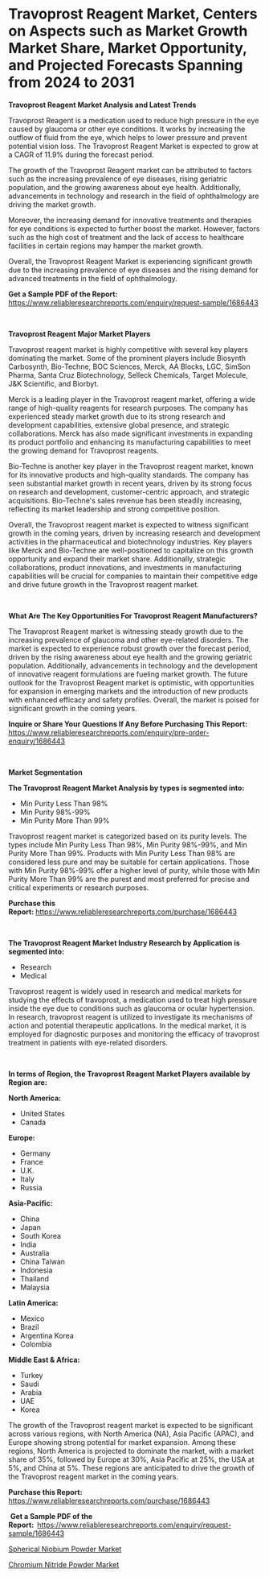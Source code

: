 <p><h1>Travoprost Reagent Market, Centers on Aspects such as Market Growth Market Share, Market Opportunity, and Projected Forecasts Spanning from 2024 to 2031</h1></p><p><strong>Travoprost Reagent Market Analysis and Latest Trends</strong></p>
<p><p>Travoprost Reagent is a medication used to reduce high pressure in the eye caused by glaucoma or other eye conditions. It works by increasing the outflow of fluid from the eye, which helps to lower pressure and prevent potential vision loss. The Travoprost Reagent Market is expected to grow at a CAGR of 11.9% during the forecast period. </p><p>The growth of the Travoprost Reagent market can be attributed to factors such as the increasing prevalence of eye diseases, rising geriatric population, and the growing awareness about eye health. Additionally, advancements in technology and research in the field of ophthalmology are driving the market growth. </p><p>Moreover, the increasing demand for innovative treatments and therapies for eye conditions is expected to further boost the market. However, factors such as the high cost of treatment and the lack of access to healthcare facilities in certain regions may hamper the market growth. </p><p>Overall, the Travoprost Reagent Market is experiencing significant growth due to the increasing prevalence of eye diseases and the rising demand for advanced treatments in the field of ophthalmology.</p></p>
<p><strong>Get a Sample PDF of the Report:&nbsp;</strong> <a href="https://www.reliableresearchreports.com/enquiry/request-sample/1686443">https://www.reliableresearchreports.com/enquiry/request-sample/1686443</a></p>
<p>&nbsp;</p>
<p><strong>Travoprost Reagent Major Market Players</strong></p>
<p><p>Travoprost reagent market is highly competitive with several key players dominating the market. Some of the prominent players include Biosynth Carbosynth, Bio-Techne, BOC Sciences, Merck, AA Blocks, LGC, SimSon Pharma, Santa Cruz Biotechnology, Selleck Chemicals, Target Molecule, J&K Scientific, and Biorbyt.</p><p>Merck is a leading player in the Travoprost reagent market, offering a wide range of high-quality reagents for research purposes. The company has experienced steady market growth due to its strong research and development capabilities, extensive global presence, and strategic collaborations. Merck has also made significant investments in expanding its product portfolio and enhancing its manufacturing capabilities to meet the growing demand for Travoprost reagents.</p><p>Bio-Techne is another key player in the Travoprost reagent market, known for its innovative products and high-quality standards. The company has seen substantial market growth in recent years, driven by its strong focus on research and development, customer-centric approach, and strategic acquisitions. Bio-Techne's sales revenue has been steadily increasing, reflecting its market leadership and strong competitive position.</p><p>Overall, the Travoprost reagent market is expected to witness significant growth in the coming years, driven by increasing research and development activities in the pharmaceutical and biotechnology industries. Key players like Merck and Bio-Techne are well-positioned to capitalize on this growth opportunity and expand their market share. Additionally, strategic collaborations, product innovations, and investments in manufacturing capabilities will be crucial for companies to maintain their competitive edge and drive future growth in the Travoprost reagent market.</p></p>
<p>&nbsp;</p>
<p><strong>What Are The Key Opportunities For Travoprost Reagent Manufacturers?</strong></p>
<p><p>The Travoprost Reagent market is witnessing steady growth due to the increasing prevalence of glaucoma and other eye-related disorders. The market is expected to experience robust growth over the forecast period, driven by the rising awareness about eye health and the growing geriatric population. Additionally, advancements in technology and the development of innovative reagent formulations are fueling market growth. The future outlook for the Travoprost Reagent market is optimistic, with opportunities for expansion in emerging markets and the introduction of new products with enhanced efficacy and safety profiles. Overall, the market is poised for significant growth in the coming years.</p></p>
<p><strong>Inquire or Share Your Questions If Any Before Purchasing This Report:</strong> <a href="https://www.reliableresearchreports.com/enquiry/pre-order-enquiry/1686443">https://www.reliableresearchreports.com/enquiry/pre-order-enquiry/1686443</a></p>
<p>&nbsp;</p>
<p><strong>Market Segmentation</strong></p>
<p><strong>The Travoprost Reagent Market Analysis by types is segmented into:</strong></p>
<p><ul><li>Min Purity Less Than 98%</li><li>Min Purity 98%-99%</li><li>Min Purity More Than 99%</li></ul></p>
<p><p>Travoprost reagent market is categorized based on its purity levels. The types include Min Purity Less Than 98%, Min Purity 98%-99%, and Min Purity More Than 99%. Products with Min Purity Less Than 98% are considered less pure and may be suitable for certain applications. Those with Min Purity 98%-99% offer a higher level of purity, while those with Min Purity More Than 99% are the purest and most preferred for precise and critical experiments or research purposes.</p></p>
<p><strong>Purchase this Report:&nbsp;</strong><a href="https://www.reliableresearchreports.com/purchase/1686443">https://www.reliableresearchreports.com/purchase/1686443</a></p>
<p>&nbsp;</p>
<p><strong>The Travoprost Reagent Market Industry Research by Application is segmented into:</strong></p>
<p><ul><li>Research</li><li>Medical</li></ul></p>
<p><p>Travoprost reagent is widely used in research and medical markets for studying the effects of travoprost, a medication used to treat high pressure inside the eye due to conditions such as glaucoma or ocular hypertension. In research, travoprost reagent is utilized to investigate its mechanisms of action and potential therapeutic applications. In the medical market, it is employed for diagnostic purposes and monitoring the efficacy of travoprost treatment in patients with eye-related disorders.</p></p>
<p>&nbsp;</p>
<p><strong>In terms of Region, the Travoprost Reagent Market Players available by Region are:</strong></p>
<p>
    <p> <strong> North America: </strong>
        <ul>
            <li>United States</li>
            <li>Canada</li>
        </ul>
        </p> 
    <p> <strong> Europe: </strong>
        <ul>
            <li>Germany</li>
            <li>France</li>
            <li>U.K.</li>
            <li>Italy</li>
            <li>Russia</li>
        </ul>
        </p> 
    <p> <strong> Asia-Pacific: </strong>
        <ul>
            <li>China</li>
            <li>Japan</li>
            <li>South Korea</li>
            <li>India</li>
            <li>Australia</li>
            <li>China Taiwan</li>
            <li>Indonesia</li>
            <li>Thailand</li>
            <li>Malaysia</li>
        </ul>
        </p> 
    <p> <strong> Latin America: </strong>
        <ul>
            <li>Mexico</li>
            <li>Brazil</li>
            <li>Argentina Korea</li>
            <li>Colombia</li>
        </ul>
        </p> 
    <p> <strong> Middle East & Africa: </strong>
        <ul>
            <li>Turkey</li>
            <li>Saudi</li>
            <li>Arabia</li>
            <li>UAE</li>
            <li>Korea</li>
        </ul>
    </p>
    </p>
<p><p>The growth of the Travoprost reagent market is expected to be significant across various regions, with North America (NA), Asia Pacific (APAC), and Europe showing strong potential for market expansion. Among these regions, North America is projected to dominate the market, with a market share of 35%, followed by Europe at 30%, Asia Pacific at 25%, the USA at 5%, and China at 5%. These regions are anticipated to drive the growth of the Travoprost reagent market in the coming years.</p></p>
<p><strong>Purchase this Report: </strong><a href="https://www.reliableresearchreports.com/purchase/1686443">https://www.reliableresearchreports.com/purchase/1686443</a></p>
<p>&nbsp;<strong>Get a Sample PDF of the Report:&nbsp;&nbsp;</strong><a href="https://www.reliableresearchreports.com/enquiry/request-sample/1686443">https://www.reliableresearchreports.com/enquiry/request-sample/1686443</a></p>
<p><strong></strong></p>
<p><p><a href="https://issuu.com/reportprime-2/docs/spherical-niobium-powder-market-size-2030.pptx">Spherical Niobium Powder Market</a></p><p><a href="https://issuu.com/reportprime-2/docs/chromium-nitride-powder-market-size-2030.pptx">Chromium Nitride Powder Market</a></p></p>